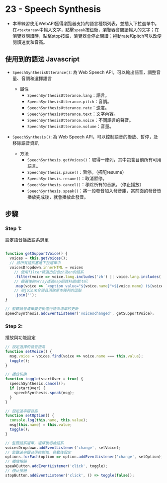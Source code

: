 # 23 - Speech Synthesis

- 本章練習使用WebAPI獲得瀏覽器支持的語言種類列表，並插入下拉選單中。
在`<textarea>`中輸入文字，點擊`speak`按鈕後，瀏覽器會閱讀輸入的文字；在瀏覽器閱讀時，點擊stop按鈕，瀏覽器會停止閱讀；拖動rate和pitch可以改便閱讀速度和音高。


## 使用到的語法 Javascript

- `SpeechSynthesisUtterance()`: 為 Web Speech API，可以輸出語音，調整音量、音調和選擇語言

    * 屬性
        * `SpeechSynthesisUtterance.lang`：語言。
        * `SpeechSynthesisUtterance.pitch`：音調。
        * `SpeechSynthesisUtterance.rate`：速度。
        * `SpeechSynthesisUtterance.text`：文字內容。
        * `SpeechSynthesisUtterance.voice`：不同語言的聲音。
        * `SpeechSynthesisUtterance.volume`：音量。

- `SpeechSynthesis()`: 為 Web Speech API，可以控制語音的撥放、暫停，及移除語音資訊

    * 方法
        * `SpeechSynthesis.getVoices()`：取得一陣列，其中包含目前所有可用語言。
        * `SpeechSynthesis.pause()`：暫停。（搭配resume）
        * `SpeechSynthesis.resume()`：取消暫停。
        * `SpeechSynthesis.cancel()`：移除所有的音訊。（停止播放）
        * `SpeechSynthesis.speak()`：將一段發音加入發音庫，當前面的發音皆播放完成後，就會播放此發音。
     
## 步驟

### Step 1:
設定語音播放語系選單

```javascript

function getSupportVoice() {
  voices = this.getVoices();
  // 將所有語系塞進下拉選單中
  voicesDropdown.innerHTML = voices
    // 使用filter篩選出包含zh及en的語系
    .filter(voice => voice.lang.includes('zh') || voice.lang.includes('en'))
    // 篩選後的array透過map把資料組成html
    .map(voice => `<option value="${voice.name}">${voice.name} (${voice.lang})</option>`)
    // 用join來合併且消除原本陣列的逗點
    .join('');
}

// 監聽語音清單變更後進行語系清單的更新
speechSynthesis.addEventListener('voiceschanged', getSupportVoice);
```

### Step 2:
播放與功能設定

```javascript
// 設定選擇的發音語系
function setVoice() {
  msg.voice = voices.find(voice => voice.name === this.value);
  toggle();
}

// 播放切換
function toggle(startOver = true) {
  speechSynthesis.cancel();
  if (startOver) {
    speechSynthesis.speak(msg);
  }
}

// 設定速率跟音高
function setOption() {
  console.log(this.name, this.value);
  msg[this.name] = this.value;
  toggle();
}

// 監聽語系選單，選擇後切換語系
voicesDropdown.addEventListener('change', setVoice);
// 監聽速率跟音準控制條，移動後設定
options.forEach(option => option.addEventListener('change', setOption));
// 播放按鈕
speakButton.addEventListener('click', toggle);
// 停止按鈕
stopButton.addEventListener('click', () => toggle(false));

```